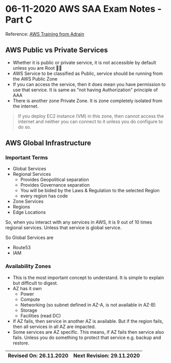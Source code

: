 # 06-11-2020 AWS SAA Exam Notes -Part C

Reference: [AWS Training from Adrain](https://learn.cantrill.io/)

## AWS Public vs Private Services

* Whether it is public or private service, it is not accessible by default unless you are Root :woman_teacher:
* AWS Service to be classified as Public, service should be running from the AWS Public Zone
* If you can access the service, then it does mean you have permission to use that service. It is same as "not having Authorization" principle of AAA
* There is another zone Private Zone. It is zone completely isolated from the internet.

> If you deploy EC2 instance (VM) in this zone, then cannot access the internet and neither you can connect to it unless you do configure to do so.

## AWS Global Infrastructure

### Important Terms

* Global Services
* Regional Services
  * Provides Geopolitical separation
  * Provides Governance separation
  * You will be bided by the Laws & Regulation to the selected Region
  * every region has code
* Zone Services
* Regions
* Edge Locations
  
So, when you interact with any services in AWS, it is 9 out of 10 times regional services. Unless that service is global service.

So Global Services are

* Route53
* IAM

### Availability Zones

* This is the most important concept to understand. It is simple to explain but difficult to digest.
* AZ has it own
  * Power
  * Compute
  * Networking (so subnet defined in AZ-A, is not available in AZ-B)
  * Storage
  * Facilities (read DC)
* If AZ fails, then service in another AZ is available. But if the region fails, then all services in all AZ are impacted.
* Some services are AZ specific. This means, if AZ fails then service also fails. Unless you do something to protect that service e.g. backup and restore.


Revised On: 26.11.2020 | Next Revision: 29.11.2020
-----------------------| -------------------------
